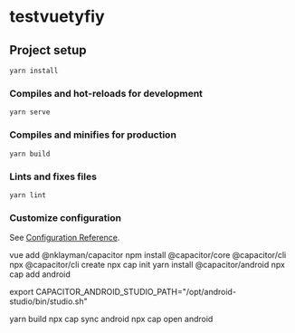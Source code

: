# testvuetyfiy

## Project setup

```
yarn install
```

### Compiles and hot-reloads for development

```
yarn serve
```

### Compiles and minifies for production

```
yarn build
```

### Lints and fixes files

```
yarn lint
```

### Customize configuration

See [Configuration Reference](https://cli.vuejs.org/config/).

vue add @nklayman/capacitor
npm install @capacitor/core @capacitor/cli
npx @capacitor/cli create
npx cap init
yarn install @capacitor/android
npx cap add android


export CAPACITOR_ANDROID_STUDIO_PATH="/opt/android-studio/bin/studio.sh"

yarn build
npx cap sync android
npx cap open android


